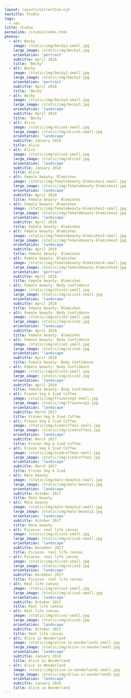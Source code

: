 ```yaml
---
layout: layouts/collection.njk
navtitle: Studio
tags:
  - nav
title: Studio
permalink: /studio/index.html
photos:
  - alt: Becky
    image: /static/img/becky1-small.jpg
    large_image: /static/img/becky1.jpg
    orientation: 'portrait'
    subtitle: April 2018
    title: ‘Becky’
  - alt: Becky
    image: /static/img/becky2-small.jpg
    large_image: /static/img/becky2.jpg
    orientation: 'portrait'
    subtitle: April 2018
    title: ‘Becky’
  - alt: Becky
    image: /static/img/becky3-small.jpg
    large_image: /static/img/becky3.jpg
    orientation: 'landscape'
    subtitle: April 2018
    title: ‘Becky’
  - alt: Alice
    image: /static/img/alice1-small.jpg
    large_image: /static/img/alice1-small.jpg
    orientation: 'landscape'
    subtitle: January 2018
    title: Alice
  - alt: Alice
    image: /static/img/alice2-small.jpg
    large_image: /static/img/alice2.jpg
    orientation: 'landscape'
    subtitle: January 2018
    title: Alice
  - alt: Female beauty- Blemishes
    image: /static/img/femalebeauty-blemishes1-small.jpg
    large_image: /static/img/femalebeauty-blemishes1.jpg
    orientation: 'landscape'
    subtitle: April 2018
    title: Female beauty- Blemishes
  - alt: Female beauty- Blemishes
    image: /static/img/femalebeauty-blemishes2-small.jpg
    large_image: /static/img/femalebeauty-blemishes2.jpg
    orientation: 'landscape'
    subtitle: April 2018
    title: Female beauty- Blemishes
  - alt: Female beauty- Blemishes
    image: /static/img/femalebeauty-blemishes3-small.jpg
    large_image: /static/img/femalebeauty-blemishes3.jpg
    orientation: 'landscape'
    subtitle: April 2018
    title: Female beauty- Blemishes
  - alt: Female beauty- Blemishes
    image: /static/img/femalebeauty-blemishes4-small.jpg
    large_image: /static/img/femalebeauty-blemishes4.jpg
    orientation: 'portrait'
    subtitle: April 2018
    title: Female beauty- Blemishes
  - alt: Female beauty- Body Confidence
    image: /static/img/alice1-small.jpg
    large_image: /static/img/alice1-small.jpg
    orientation: 'landscape'
    subtitle: April 2018
    title: Female beauty- Blemishes
  - alt: Female beauty- Body Confidence
    image: /static/img/alice2-small.jpg
    large_image: /static/img/alice2.jpg
    orientation: 'landscape'
    subtitle: April 2018
    title: Female beauty- Blemishes
  - alt: Female beauty- Body Confidence
    image: /static/img/alice2-small.jpg
    large_image: /static/img/alice2.jpg
    orientation: 'landscape'
    subtitle: April 2018
    title: Female beauty- Body Confidence
  - alt: Female beauty- Body Confidence
    image: /static/img/alice2-small.jpg
    large_image: /static/img/alice2.jpg
    orientation: 'landscape'
    subtitle: April 2018
    title: Female beauty- Body Confidence
  - alt: Frozen Veg & Iced Coffee
    image: /static/img/frozenveg1-small.jpg
    large_image: /static/img/frozenveg1.jpg
    orientation: 'landscape'
    subtitle: March 2017
    title: Frozen Veg & Iced Coffee
  - alt: Frozen Veg & Iced Coffee
    image: /static/img/icedcoffee1-small.jpg
    large_image: /static/img/icedcoffee1.jpg
    orientation: 'landscape'
    subtitle: March 2017
    title: Frozen Veg & Iced Coffee
  - alt: Frozen Veg & Iced Coffee
    image: /static/img/icedcoffee2-small.jpg
    large_image: /static/img/icedcoffee2.jpg
    orientation: 'landscape'
    subtitle: March 2017
    title: Frozen Veg & Iced
  - alt: Male beauty
    image: /static/img/male-beauty1-small.jpg
    large_image: /static/img/male-beauty1.jpg
    orientation: 'landscape'
    subtitle: October 2017
    title: Male beauty
  - alt: Male beauty
    image: /static/img/male-beauty2-small.jpg
    large_image: /static/img/male-beauty2.jpg
    orientation: 'landscape'
    subtitle: October 2017
    title: Male beauty
  - alt: Picasso- real life canvas
    image: /static/img/alice1-small.jpg
    large_image: /static/img/alice1-small.jpg
    orientation: 'landscape'
    subtitle: December 2017
    title: Picasso- real life canvas
  - alt: Picasso- real life canvas
    image: /static/img/alice2-small.jpg
    large_image: /static/img/alice2.jpg
    orientation: 'landscape'
    subtitle: December 2017
    title: Picasso- real life canvas
  - alt: Real life canvas
    image: /static/img/alice1-small.jpg
    large_image: /static/img/alice1-small.jpg
    orientation: 'landscape'
    subtitle: October 2017
    title: Real life canvas
  - alt: Real life canvas
    image: /static/img/alice2-small.jpg
    large_image: /static/img/alice2.jpg
    orientation: 'landscape'
    subtitle: October 2017
    title: Real life canvas
  - alt: Alice in Wonderland
    image: /static/img/alice-in-wonderland1-small.jpg
    large_image: /static/img/alice-in-wonderland1.jpg
    orientation: 'landscape'
    subtitle: January 2018
    title: Alice in Wonderland
  - alt: Alice in Wonderland
    image: /static/img/alice-in-wonderland2-small.jpg
    large_image: /static/img/alice-in-wonderland2.jpg
    orientation: 'landscape'
    subtitle: January 2018
    title: Alice in Wonderland
---
```


